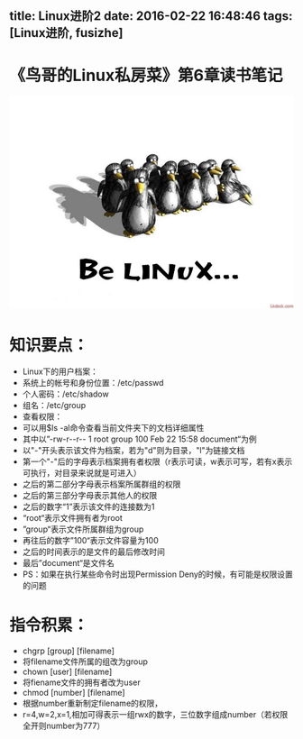 title: Linux进阶2
date: 2016-02-22 16:48:46
tags: [Linux进阶, fusizhe]
---
# 《鸟哥的Linux私房菜》第6章读书笔记
![ ](/img/fusizhe/Linux/2nd/image1.jpg)

# 知识要点：
 - Linux下的用户档案：
  - 系统上的帐号和身份位置：/etc/passwd
  - 个人密码：/etc/shadow
  - 组名：/etc/group
 - 查看权限：
  - 可以用$ls -al命令查看当前文件夹下的文档详细属性
  - 其中以”-rw-r--r-- 1 root group    100 Feb 22 15:58 document“为例
  - 以"-"开头表示该文件为档案，若为"d"则为目录，"l"为链接文档
  - 第一个"-"后的字母表示档案拥有者权限（r表示可读，w表示可写，若有x表示可执行，对目录来说就是可进入）
  - 之后的第二部分字母表示档案所属群组的权限
  - 之后的第三部分字母表示其他人的权限
  - 之后的数字“1”表示该文件的连接数为1
  - “root“表示文件拥有者为root
  - ”group“表示文件所属群组为group
  - 再往后的数字”100“表示文件容量为100
  - 之后的时间表示的是文件的最后修改时间
  - 最后”document“是文件名
  - PS：如果在执行某些命令时出现Permission Deny的时候，有可能是权限设置的问题

# 指令积累：
 - chgrp [group] [filename]
  - 将filename文件所属的组改为group
 - chown [user] [filename]
  - 将fiename文件的拥有者改为user
 - chmod [number] [filename]
  - 根据number重新制定filename的权限，
  - r=4,w=2,x=1,相加可得表示一组rwx的数字，三位数字组成number（若权限全开则number为777）